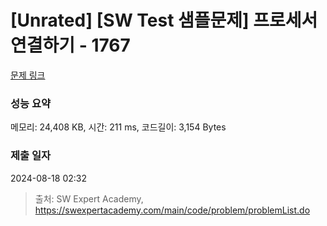 # [Unrated] [SW Test 샘플문제] 프로세서 연결하기 - 1767 

[문제 링크](https://swexpertacademy.com/main/code/problem/problemDetail.do?contestProbId=AV4suNtaXFEDFAUf) 

### 성능 요약

메모리: 24,408 KB, 시간: 211 ms, 코드길이: 3,154 Bytes

### 제출 일자

2024-08-18 02:32



> 출처: SW Expert Academy, https://swexpertacademy.com/main/code/problem/problemList.do